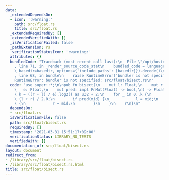 ```yaml
---
data:
  _extendedDependsOn:
  - icon: ':warning:'
    path: src/float.rs
    title: src/float.rs
  _extendedRequiredBy: []
  _extendedVerifiedWith: []
  _isVerificationFailed: false
  _pathExtension: rs
  _verificationStatusIcon: ':warning:'
  attributes: {}
  bundledCode: "Traceback (most recent call last):\n  File \"/opt/hostedtoolcache/Python/3.9.4/x64/lib/python3.9/site-packages/onlinejudge_verify/documentation/build.py\"\
    , line 71, in _render_source_code_stat\n    bundled_code = language.bundle(stat.path,\
    \ basedir=basedir, options={'include_paths': [basedir]}).decode()\n  File \"/opt/hostedtoolcache/Python/3.9.4/x64/lib/python3.9/site-packages/onlinejudge_verify/languages/user_defined.py\"\
    , line 68, in bundle\n    raise RuntimeError('bundler is not specified: {}'.format(path.as_posix()))\n\
    RuntimeError: bundler is not specified: src/float/bisect.rs\n"
  code: "use super::*;\n\npub fn bisect(\n    mut l: Float,\n    mut r: Float,\n \
    \   e: Float,\n    mut pred: impl FnMut(Float) -> bool,\n) -> Float {\n    let\
    \ k = ((r - l) / e).log2() as u32 + 2;\n    for _ in 0..k {\n        let mid =\
    \ (l + r) / 2.0;\n        if pred(mid) {\n            l = mid;\n        } else\
    \ {\n            r = mid;\n        }\n    }\n    r\n}\n"
  dependsOn:
  - src/float.rs
  isVerificationFile: false
  path: src/float/bisect.rs
  requiredBy: []
  timestamp: '2021-03-31 15:51:17+09:00'
  verificationStatus: LIBRARY_NO_TESTS
  verifiedWith: []
documentation_of: src/float/bisect.rs
layout: document
redirect_from:
- /library/src/float/bisect.rs
- /library/src/float/bisect.rs.html
title: src/float/bisect.rs
---
```

